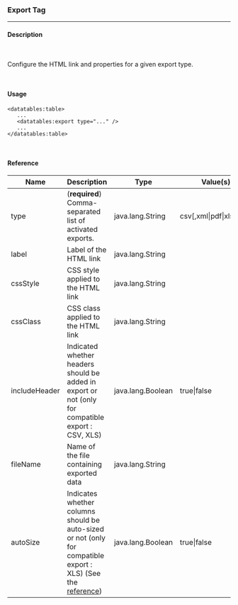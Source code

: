 <h3>Export Tag</h3>
<hr />

<h4>Description</h4>
<br />

Configure the HTML link and properties for a given export type.

<br />
<h4>Usage</h4>

    <datatables:table>
       ...
       <datatables:export type="..." />
       ...
    </datatables:table>

<br />
<h4>Reference</h4>

<table id="tagReference" class="table table-striped table-bordered">
  <thead>
    <tr>
      <th>Name</th>
      <th>Description</th>
      <th>Type</th>
      <th>Value(s)</th>
      <th>Default</th>
    </tr>
  </thead>
  <tbody>
  <tr>
    <td>type</td>
    <td>(<strong>required</strong>) Comma-separated list of activated exports.</td>
    <td>java.lang.String</td>
    <td>csv[,xml|pdf|xls|xlsx]</td>
    <td></td>
  </tr>
  <tr>
    <td>label</td>
    <td>Label of the HTML link</td>
    <td>java.lang.String</td>
    <td></td>
    <td></td>
  </tr>
  <tr>
    <td>cssStyle</td>
    <td>CSS style applied to the HTML link</td>
    <td>java.lang.String</td>
    <td></td>
    <td></td>
  </tr>
  <tr>
    <td>cssClass</td>
    <td>CSS class applied to the HTML link</td>
    <td>java.lang.String</td>
    <td></td>
    <td></td>
  </tr>
  <tr>
    <td>includeHeader</td>
    <td>Indicated whether headers should be added in export or not (only for compatible export : CSV, XLS)</td>
    <td>java.lang.Boolean</td>
    <td>true|false</td>
    <td>true</td>
  </tr>
  <!--
  <tr>
    <td>area</td>
    <td>Indicates how much data should be exported. Choose <tt>list</tt> for the full list or <tt>current</tt> to only export the data that is currently being shown</td>
    <td>java.lang.String</td>
    <td>list|current</td>
    <td>list</td>
  </tr>
  -->
  <tr>
    <td>fileName</td>
    <td>Name of the file containing exported data</td>
    <td>java.lang.String</td>
    <td></td>
    <td>The export type uppercased</td>
  </tr>
  <tr>
    <td>autoSize</td>
    <td>Indicates whether columns should be auto-sized or not (only for compatible export : XLS) (See the <a href="http://poi.apache.org/spreadsheet/quick-guide.html#Autofit">reference</a>)</td>
    <td>java.lang.Boolean</td>
    <td>true|false</td>
    <td>false</td>
  </tr>
  </tbody>
</table>

<link rel="stylesheet" href="http://ajax.aspnetcdn.com/ajax/jquery.dataTables/1.9.4/css/jquery.dataTables.css" />
<link rel="stylesheet" href="./css/tabletag.css" />
<script src="http://ajax.aspnetcdn.com/ajax/jquery.dataTables/1.9.4/jquery.dataTables.min.js" ></script>
<script src="./js/datatables.fixedheader.min.js" ></script>
<script src="./js/tagreference.js" ></script>
